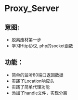 # Proxy_Server
## 意图:
- 脱离废材第一步
- 学习Http协议, php的socket函数

## 功能：
- 简单的监听80端口返回数据
- 实践了Location响应头
- 实践了简单代理功能
- 添加了handle文件，实现分离


